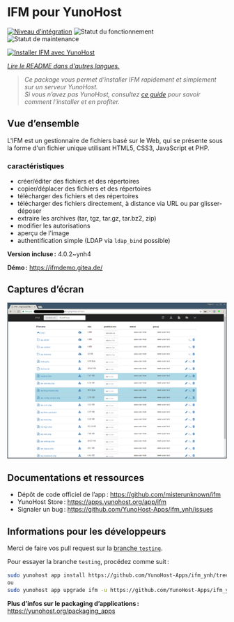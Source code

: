 <!--
Nota bene : ce README est automatiquement généré par <https://github.com/YunoHost/apps/tree/master/tools/readme_generator>
Il NE doit PAS être modifié à la main.
-->

# IFM pour YunoHost

[![Niveau d’intégration](https://dash.yunohost.org/integration/ifm.svg)](https://ci-apps.yunohost.org/ci/apps/ifm/) ![Statut du fonctionnement](https://ci-apps.yunohost.org/ci/badges/ifm.status.svg) ![Statut de maintenance](https://ci-apps.yunohost.org/ci/badges/ifm.maintain.svg)

[![Installer IFM avec YunoHost](https://install-app.yunohost.org/install-with-yunohost.svg)](https://install-app.yunohost.org/?app=ifm)

*[Lire le README dans d'autres langues.](./ALL_README.md)*

> *Ce package vous permet d’installer IFM rapidement et simplement sur un serveur YunoHost.*  
> *Si vous n’avez pas YunoHost, consultez [ce guide](https://yunohost.org/install) pour savoir comment l’installer et en profiter.*

## Vue d’ensemble

L'IFM est un gestionnaire de fichiers basé sur le Web, qui se présente sous la forme d'un fichier unique utilisant HTML5, CSS3, JavaScript et PHP.

### caractéristiques

- créer/éditer des fichiers et des répertoires
- copier/déplacer des fichiers et des répertoires
- télécharger des fichiers et des répertoires
- télécharger des fichiers directement, à distance via URL ou par glisser-déposer
- extraire les archives (tar, tgz, tar.gz, tar.bz2, zip)
- modifier les autorisations
- aperçu de l'image
- authentification simple (LDAP via `ldap_bind` possible) 

**Version incluse :** 4.0.2~ynh4

**Démo :** <https://ifmdemo.gitea.de/>

## Captures d’écran

![Capture d’écran de IFM](./doc/screenshots/ifm_screenshot.png)

## Documentations et ressources

- Dépôt de code officiel de l’app : <https://github.com/misterunknown/ifm>
- YunoHost Store : <https://apps.yunohost.org/app/ifm>
- Signaler un bug : <https://github.com/YunoHost-Apps/ifm_ynh/issues>

## Informations pour les développeurs

Merci de faire vos pull request sur la [branche `testing`](https://github.com/YunoHost-Apps/ifm_ynh/tree/testing).

Pour essayer la branche `testing`, procédez comme suit :

```bash
sudo yunohost app install https://github.com/YunoHost-Apps/ifm_ynh/tree/testing --debug
ou
sudo yunohost app upgrade ifm -u https://github.com/YunoHost-Apps/ifm_ynh/tree/testing --debug
```

**Plus d’infos sur le packaging d’applications :** <https://yunohost.org/packaging_apps>
